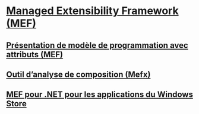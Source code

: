 # [Managed Extensibility Framework (MEF)](index.md)
## [Présentation de modèle de programmation avec attributs (MEF)](attributed-programming-model-overview-mef.md)
## [Outil d’analyse de composition (Mefx)](composition-analysis-tool-mefx.md)
## [MEF pour .NET pour les applications du Windows Store](mef-for-net-for-windows-store-apps.md)
